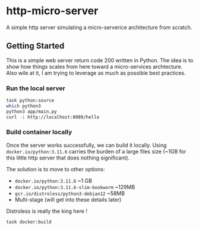 # http-micro-server

A simple http server simulating a micro-serverice architecture from scratch.

## Getting Started

This is a simple web server return code 200 written in Python.  The idea is to show how things scales from here toward a micro-services archtecture.  Also wile at it, I am trying to leverage as much as possible best practices.

### Run the local server

```bash
task python:source
which python3
python3 app/main.py
curl -i http://localhost:8080/hello
```

### Build container locally

Once the server works successfully, we can build it locally.  Using `docker.io/python:3.11.6` carries the burden of a large files size (~1GB for this little http server that does nothing significant).

The solution is to move to other options:

- `docker.io/python:3.11.6` ~1 GB
- `docker.io/python:3.11.6-slim-bookworm` ~129MB
- `gcr.io/distroless/python3-debian12` ~58MB
- Multi-stage (will get into these details later)

Distroless is really the king here !

```bash
task docker:build
```
